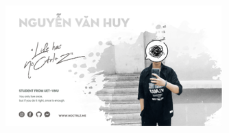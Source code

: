 <p align="center">
<a href='https://www.facebook.com/NoCtrlZ/'>
<img src="https://github.com/NoCtrlZ1110/NoCtrlZ1110/blob/master/cover/cover_new.png?raw=true   " alt="noctrlz1110" />
</p>
</a>
<p align="center">
